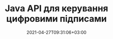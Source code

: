 ---
############################# Static ############################
layout: "product"
date: 2021-04-27T09:31:06+03:00
draft: false

product: "Signature"
product_tag: "signature"
platform: "Java"
platform_tag: "java"

############################# Head ############################
head_title: "API цифрового підпису Java, додайте електронний підпис до PDF-файлу Word Excel Image"
head_description: "API цифрового підпису Java. Бібліотека електронних підписів для цифрового підпису PDF, Microsoft Word, електронних таблиць Excel, презентацій PowerPoint і форматів документів із зображеннями."

############################# Header ############################
title: "Java API для керування цифровими підписами"
description: "Керуйте електронним підписом зображень, QR-кодів, штрих-кодів, метаданих, тексту та типів печаток у програмах Java для підписання зображень і форматів файлів цифрових документів."
button:
    enable: true

############################# SubMenu ############################
submenu:
    enable: true
    
    left:
        img_alt: "GroupDocs.Signature for Java"
        image: "https://www.groupdocs.cloud/templates/groupdocs/images/product-logos/groupdocs-signature-java.png"
        product: "GroupDocs.Signature"
        platform: "Java"

    middle:
        button:
            # button loop
            - link: "#overview"
              text: "Огляд"

            # button loop
            - link: "#features"
              text: "особливості"

            # button loop
            - link: "#support"
              text: "Підтримка"

            # button loop
            - link: "https://products.groupdocs.app/signature"
              text: "Жива демо"

            # button loop
            - link: "https://purchase.groupdocs.com/pricing/signature/java"
              text: "Ціноутворення"

    right:
        link_download: "https://downloads.groupdocs.com/signature"
        link_learn: "https://docs.groupdocs.com/signature/java/"
        link_buy: "https://purchase.groupdocs.com"

############################# Overview ############################
overview:
    enable: true
    content: |
      GroupDocs.Signature for Java API допомагає розробляти Java-додатки з функціями електронних підписів для підпису цифрових документів підтримуваних форматів без інсталяції зовнішнього програмного забезпечення. Він підтримує маніпуляції та керування різними типами електронних підписів, такими як зображення, штрих-код, QR-код, штамп, текст, оптичні та метадані. Усі ваші електронні ділові документи, такі як Microsoft Office Word, презентації PowerPoint, електронні таблиці Excel, зображення та PDF-файли, можна підписати цифровим підписом, налаштувавши властивості підпису, наприклад. тінь, розміри, вирівнювання тощо відповідно до ваших вимог. Бібліотека цифрового підпису проста та легка, складається з одного файлу DLL, який можна легко інтегрувати в нову або існуючу програму Java.  

      За допомогою GroupDocs.Signature for Java API ви можете завантажити всі зареєстровані сертифікати з системи або знайти існуючі підписи за допомогою простого та розширеного пошуку. Параметри роботи із захищеними паролем документами, визначення загальних властивостей підпису (розмір тексту, непрозорість, обертання, перевірка, властивості шрифту, параметри кольору, номер сторінки, ширина, верх, ліворуч тощо) і підтримка реалізації різних типів електронного підпису роблять його надійним Рішення для керування електронними підписами для цифрових документів.  

      GroupDocs.Signature для Java сумісний з усіма версіями Java і підтримує популярні операційні системи (Windows, Linux, MacOS), які можуть запускати середовище виконання Java
    tabs:
      enable: true
      
      ## TAB ONE ##
      tab_one:
        description: |
          Ось огляд функцій GroupDocs.Signature для Java:
      
        right:
          enable: true
          icon: "fab fa-html5"
          title: "Типи підписів"
          content: |
            * Текстовий підпис
            * Підпис зображення
            * Цифрові підписи
            * Підпис QR-коду
            * Підпис штрих-коду
            * Печатка Підпис
            * Поле форми Підпис
      
      ## TAB TWO ##
      tab_two:
        description: |
          API електронного підпису Java підтримує різні формати файлів документів, перелічені нижче. [Підтримувані формати документів.](https://docs.groupdocs.com/signature/java/supported-document-formats/)

        left:
          enable: true
          table:
            # table loop
            - title: "Microsoft Office"
              content: |
                * **Word:** DOC, DOCX, DOCM, DOT, DOTX, DOTM, RTF, TXT
                * **Excel:** XLS, XLSX, XLSM, XLSB, XLTM, XLT, XLTM, XLTX, XLAM, SXC, SpreadsheetML
                * **PowerPoint:** PPT, PPTX, PPS, PPSX, PPSM, POT, POTM, POTX, PPTM

        right:
          enable: true
          table:
            # table loop
            - title: "Images & Other Formats"
              content: |
                * **Зображення**: JPG, BMP, PNG, TIFF, GIF, DCM, WEBP
                * **OpenDocument**: ODT, OTT, OTS, ODS, ODP, OTP, ODG
                * **Jpeg2000**: JP2, JPF, JPX, J2K, J2C, JPM
                * **Метафайли**: EMF, WMF, CMX
                * **Портативний**: PDF
                * **Масштабована векторна графіка**: CDR, SVG
                * **Adobe Photoshop**: PSD
                * **інші**: DJVU

      ## TAB THREE ##
      tab_three:
        description: |
          GroupDocs.Signature для Java підтримує наступні операційні системи, фреймворки та менеджери пакетів:
        
        left:
          enable: true
          table:
            # table loop
            - icon: "fab fa-windows"
              title: "Операційні системи"
              content: |
                * Microsoft Windows Desktop
                * Microsoft Windows Server
                * Linux
                * MacOS

            # table loop
            - icon: "fas fa-code"
              title: "Підтримувані фреймворки"
              content: |
                * Java 7 (1.7) and above

        right:
          enable: true
          table:
            # table loop
            - icon: "fas fa-cogs"
              title: "Середовища розробки"
              content: |
                * NetBeans
                * IntelliJ IDEA
                * Eclipse
            # table loop
            - icon: "fas fa-tools"
              title: "Інструмент автоматизації збірки"
              content: |
                * Maven

############################# Features ############################
features:
    enable: true
    title: "GroupDocs.Signature for Java Features"

    feature:
      # feature loop
      - icon: "fas fa-copy"
        content: "Створюйте, читайте, змінюйте, приховуйте та видаляйте електронні підписи з підтримуваних форматів документів"

      # feature loop
      - icon: "fas fa-eye"
        content: "Доступ до підписаного документа з потоку, відносного або абсолютного шляху"

      # feature loop
      - icon: "fas fa-bolt"
        content: "Застосуйте текстовий підпис до документів, електронних таблиць, презентацій, зображень і PDF-файлів"
      
      # feature loop
      - icon: "fas fa-file-powerpoint"
        content: "Додайте текстовий підпис як анотацію, наклейку, зображення до PDF-файлів, а також налаштуйте стиль і колір"

      # feature loop
      - icon: "fas fa-code"
        content: "Підпишіть PDF-документ, файл зображення та отримайте вихідні дані в іншому форматі файлу"

      # feature loop
      - icon: "fas fa-cloud"
        content: "Цифровий підпис зображень за допомогою текстового підпису як водяного знака та додавання прозорості, обертання до електронного підпису"

      # feature loop
      - icon: "fas fa-remove-format"
        content: "Шукайте сертифікати та підписуйте документи Microsoft Word, Excel і PDF цифровими сертифікатами"

      # feature loop
      - icon: "fas fa-comment-slash"
        content: "Підписуйте формати документів для обробки тексту водяними знаками рідного тексту"

      # feature loop
      - icon: "fas fa-location-arrow"
        content: "Використовуйте QR-код, штрих-код для підпису Word, Slide, Cell, PDF і файлів зображень"

      # feature loop
      - icon: "fas fa-border-all"
        content: "Налаштуйте та застосовуйте підписи печаток для захисту підтримуваних форматів файлів"

      # feature loop
      - icon: "fas fa-wrench"
        content: "Налаштування та призначення підписів зображень документам, електронним таблицям, презентаціям, зображенням і PDF-файлам"

      # feature loop
      - icon: "fas fa-columns"
        content: "Налаштуйте властивості підпису, наприклад, зовнішній вигляд, поля, вирівнювання тощо."

      # feature loop
      - icon: "fas fa-file-word"
        content: "Застосувати цифровий підпис до захищеного паролем документа"

      # feature loop
      - icon: "fas fa-envelope"
        content: "Виконайте перевірку тексту PDF-документів за допомогою обробника підписів"

      # feature loop
      - icon: "fas fa-print"
        content: "Цифрова перевірка документів Word, Cell, PDF за допомогою контейнерів сертифікатів .CER і .PFX"

      # feature loop
      - icon: "fas fa-file-archive"
        content: "Укажіть різні типи одиниць вимірювання (наприклад, міліметри, пікселі тощо) для текстових підписів PDF"

      # feature loop
      - icon: "fas fa-lock"
        content: "Отримайте інформацію про документ за допомогою файлу чи URL-адреси – додайте підписи полів форми до PDF-документів"

      # feature loop
      - icon: "fas fa-file-code"
        content: "Додайте користувацький об’єкт даних, вбудовану візитну картку, електронну пошту, EPC, MeCard або об’єкт події до QR-коду"
      
      # feature loop
      - icon: "fas fa-fill-drip"
        content: "Застосування різних стилів пензля до підписів, наприклад, градієнта, радіального, суцільного та текстурного пензля"

      # feature loop
      - icon: "fas fa-file-excel"
        content: "Підпишіть документ, розташований на FTP або в хмарному сховищі Azure"

      # feature loop
      - icon: "fas fa-heading"
        content: "Встановіть вирівнювання тексту всередині фігур для документів, слайдів, зображень і PDF-файлів"

      # feature loop
      - icon: "fas fa-project-diagram"
        content: "Пошук, перевірка та цифровий підпис у документах презентацій PowerPoint"

      # feature loop
      - icon: "fas fa-cube"
        content: "Розміщення підпису за допомогою пікселів у документах клітинок і позиціонування тексту для підписів печаток"

      # feature loop
      - icon: "fab fa-uncharted"
        content: "Реалізуйте прямокутний штамповий підпис із закругленими кутами"

       # feature loop
      - icon: "fab fa-uncharted"
        content: "Розширте підписи штрих-кодів і QR-кодів вмістом даних зображення"

       # feature loop
      - icon: "fab fa-uncharted"
        content: "Додайте зашифровані підписи метаданих під час роботи з параметрами підпису та пошуку"

       # feature loop
      - icon: "fab fa-uncharted"
        content: "Вбудовуйте спеціальні об’єкти в підписи метаданих у Word, Excel і презентаціях"

    more_feature:
      # more_feature_loop
      - title: "Легко налаштовуйте та застосовуйте електронні підписи"
        content: |
          GroupDocs.Signature for Java API дозволяє налаштовувати та додавати електронні підписи до підтримуваних форматів документів. Нижче наведено приклад коду, який показує, як просто застосувати текстовий підпис до файлу PDF:

          ```java
          Signature signature = new Signature("sample.pdf");

          TextSignOptions options = new TextSignOptions("John Smith");
          // встановити позицію підпису
          options.setLeft(100);
          options.setTop(100);
          
          // встановити прямокутник підпису
          options.setWidth(100);
          options.setHeight(30);

          // встановити колір тексту та шрифт
          options.setForeColor(Color.RED);
          SignatureFont signatureFont = new SignatureFont();
          signatureFont.setSize(12);
          signatureFont.setFamilyName("Comic Sans MS");
          options.setFont(signatureFont);
          options.setSignatureImplementation(TextSignatureImplementation.Sticker)

          // підписати документ у файл
          signature.sign("sample_signed.pdf", options);
          ```

      # more_feature_loop
      - title: "Підтримувані типи кодування штрих-коду для електронного підпису"
        content: |
          Використовуючи GroupDocs.Signature для Java API, ви можете застосовувати штрих-коди та підписи QR-кодів до підтримуваних форматів файлів. GroupDocs.Signature для Java підтримує величезну кількість типів кодування штрих-кодів, щоб задовольнити більшість вимог. Підтримувані типи кодування штрих-кодів: Code 11, Code 128, Code 16K/32, Databar codes, GS1 Codeblock, ISBN, ISMN, ISSN, ITF16, Pdf147, EAN8, EAN13, EAN14, UPCA, UPCE, ITF14, Code39 Standard та Code39 Розширений.

          Подібним чином GroupDocs.Signature для Java API дозволяє використовувати типи QR-кодів, такі як QR, Aztec і Data Matrix. Підтримувані типи кодування QR-коду включають Aztec, DataMatrix, GS1 DataMatrix і GS1 QR.

      # more_feature_loop
      - title: "Пошук підписів і сертифікатів"
        content: |
          За допомогою GroupDocs.Signature for Java API ви можете шукати підписи QR-коду та штрих-коду в будь-якому документі, презентації, електронній таблиці, зображенні, а також PDF-файлі та отримувати результати пошуку. Ви також можете шукати спеціальний об’єкт даних у документах, підписаних QR-кодом, а також шукати стандартні VCard та об’єкт електронної пошти в документах, підписаних QR-кодом. Також підтримується перевірка зашифрованого тексту підписів QR-коду, а також пошук підпису метаданих у документах PDF. Застосуйте додаткові критерії пошуку для цифрових підписів документів Words & Cells.  

          Опція пошуку також доступна для підпису метаданих для документів Word, слайдів і електронних таблиць, тоді як пошук по полю форми доступний для документів PDF.

      # more_feature_loop
      - title: "Налаштуйте властивості електронного підпису"
        content: |
          Щоб покращити UX кінцевих користувачів, GroupDocs.Signature for Java API надає багато властивостей, які можна досить легко налаштувати. Ви можете встановити параметри шрифту та кольору (Колір фону, Колір переднього плану, Напівжирний, Курсив, Підкреслення, Сімейство шрифтів, Розмір шрифту тощо), Параметри фону та рамки (Колір фону, Прозорість фону, Колір рамки, Стиль тире на рамці, Товщина рамки, Прозорість меж тощо), поля підпису (ліве, верхнє, ширина, висота, відступ тощо), а також налаштування області підпису зображення та вирівнювання підпису (горизонтальне вирівнювання, вертикальне вирівнювання тощо).

############################# Support ############################
support:
    enable: true

############################# Solutions ############################
solutions:
    enable: true
    title: "GroupDocs.Signature пропонує API для підпису документів для інших популярних середовищ розробки"

    solution:
        # solution loop
        - img_alt: "GroupDocs.Signature for .NET"
          image: "https://www.groupdocs.cloud/templates/groupdocs/images/product-logos/groupdocs-signature-net.png"
          product: "GroupDocs.Signature"
          platform: ".NET"
          link: "/signature/net/"

############################# Back to top ###############################
back_to_top:
  enable: true
---